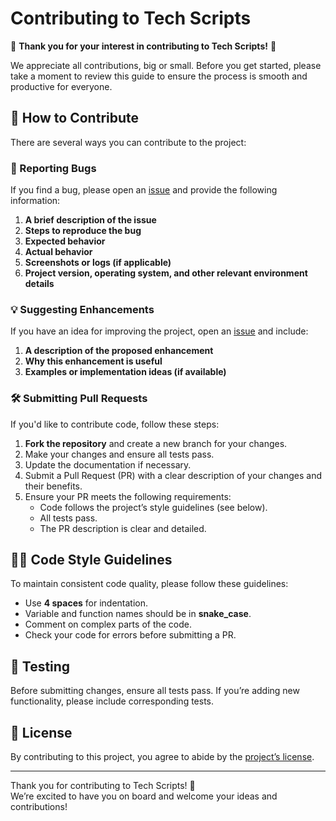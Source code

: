 # Contributing to Tech Scripts

🎉 **Thank you for your interest in contributing to Tech Scripts!** 🎉

We appreciate all contributions, big or small. Before you get started, please take a moment to review this guide to ensure the process is smooth and productive for everyone.

## 🤝 How to Contribute

There are several ways you can contribute to the project:

### 🐛 Reporting Bugs
If you find a bug, please open an [issue](https://github.com/your-username/Tech-Scripts/issues) and provide the following information:

1. **A brief description of the issue**  
2. **Steps to reproduce the bug**  
3. **Expected behavior**  
4. **Actual behavior**  
5. **Screenshots or logs (if applicable)**  
6. **Project version, operating system, and other relevant environment details**

### 💡 Suggesting Enhancements
If you have an idea for improving the project, open an [issue](https://github.com/your-username/Tech-Scripts/issues) and include:

1. **A description of the proposed enhancement**  
2. **Why this enhancement is useful**  
3. **Examples or implementation ideas (if available)**

### 🛠️ Submitting Pull Requests
If you'd like to contribute code, follow these steps:

1. **Fork the repository** and create a new branch for your changes.  
2. Make your changes and ensure all tests pass.  
3. Update the documentation if necessary.  
4. Submit a Pull Request (PR) with a clear description of your changes and their benefits.  
5. Ensure your PR meets the following requirements:
   - Code follows the project’s style guidelines (see below).  
   - All tests pass.  
   - The PR description is clear and detailed.  

## 🧑‍💻 Code Style Guidelines

To maintain consistent code quality, please follow these guidelines:

- Use **4 spaces** for indentation.  
- Variable and function names should be in **snake_case**.  
- Comment on complex parts of the code.  
- Check your code for errors before submitting a PR.  

## 🧪 Testing

Before submitting changes, ensure all tests pass. If you’re adding new functionality, please include corresponding tests.

## 📜 License

By contributing to this project, you agree to abide by the [project’s license](LICENSE).

---

Thank you for contributing to Tech Scripts! 🚀  
We’re excited to have you on board and welcome your ideas and contributions!
